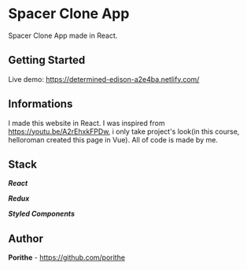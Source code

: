# Spacer Clone App

Spacer Clone App made in React.

## Getting Started

Live demo: https://determined-edison-a2e4ba.netlify.com/

## Informations

I made this website in React. I was inspired from https://youtu.be/A2rEhxkFPDw, i only take project's look(in this course, helloroman created this page in Vue). All of code is made by me.

## Stack

***React***

***Redux***

***Styled Components***

## Author

**Porithe** - https://github.com/porithe
